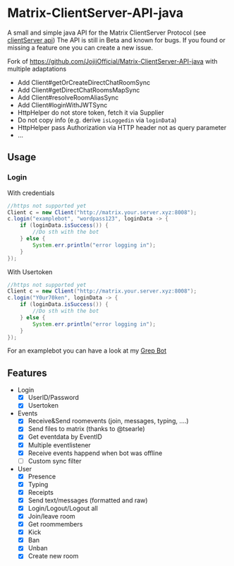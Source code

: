 

# Matrix-ClientServer-API-java
A small and simple java API for the Matrix ClientServer Protocol (see [clientServer api](https://matrix.org/docs/spec/client_server/latest))
The API is still in Beta and known for bugs. If you found or missing a feature one you can create a new issue.


Fork of https://github.com/JojiiOfficial/Matrix-ClientServer-API-java with multiple adaptations

* Add Client#getOrCreateDirectChatRoomSync
* Add Client#getDirectChatRoomsMapSync
* Add Client#resolveRoomAliasSync
* Add Client#loginWithJWTSync
* HttpHelper do not store token, fetch it via Supplier
* Do not copy info (e.g. derive `isLoggedin` via `loginData`)
* HttpHelper pass Authorization via HTTP header not as query parameter
* ...


## Usage

### Login
With credentials
```java
//https not supported yet
Client c = new Client("http://matrix.your.server.xyz:8008");  
c.login("examplebot", "wordpass123", loginData -> {  
	if (loginData.isSuccess()) {    
		//Do sth with the bot
	} else {  
		System.err.println("error logging in");  
	}
});
```
With Usertoken
```java
//https not supported yet
Client c = new Client("http://matrix.your.server.xyz:8008");  
c.login("Y0ur70ken", loginData -> {  
	if (loginData.isSuccess()) {    
		//Do sth with the bot
	} else {  
		System.err.println("error logging in");  
	}
});
```
For an examplebot you can have a look at my [Grep Bot](https://github.com/JojiiOfficial/Matrix-Grep-Bot/)

## Features

- Login
	-	[x] UserID/Password
	-	[x] Usertoken
	
- Events
	-	[x] Receive&Send roomevents (join, messages, typing, ....)
	-	[x] Send files to matrix (thanks to @tsearle)
	-	[x] Get eventdata by EventID
	-	[x] Multiple eventlistener
	-	[x] Receive events happend when bot was offline
	-	[ ] Custom sync filter
- User
    -	[x] Presence
	-	[x] Typing
	-	[x] Receipts
	-	[x] Send text/messages (formatted and raw)
	-	[x] Login/Logout/Logout all
	-	[x] Join/leave room
	-	[x] Get roommembers
	-	[x] Kick
	-	[x] Ban
	-	[x] Unban
	-	[x] Create new room
